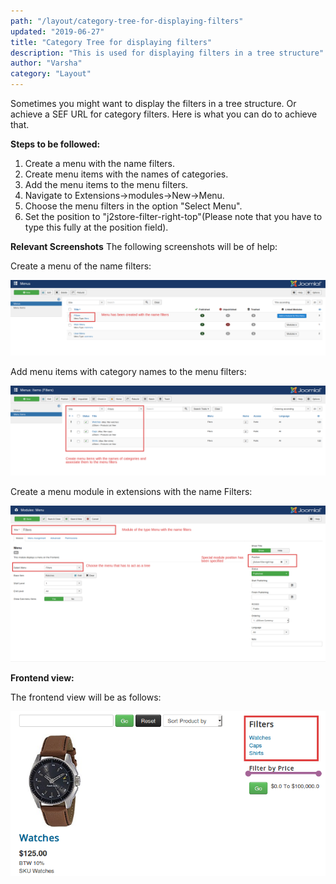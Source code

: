 ```yaml
---
path: "/layout/category-tree-for-displaying-filters"
updated: "2019-06-27"
title: "Category Tree for displaying filters"
description: "This is used for displaying filters in a tree structure"
author: "Varsha"
category: "Layout"
---
```


Sometimes you might want to display the filters in a tree structure. Or achieve a SEF URL for category filters. Here is what you can do to achieve that.

**Steps to be followed:**

1. Create a menu with the name filters.
2. Create menu items with the names of categories.
3. Add the menu items to the menu filters.
4. Navigate to Extensions->modules->New->Menu.
5. Choose the menu filters in the option "Select Menu".
6. Set the position to "j2store-filter-right-top"(Please note that you have to type this fully at the position field).

**Relevant Screenshots**
The following screenshots will be of help:

Create a menu of the name filters:

![categorytree](https://raw.githubusercontent.com/j2store/doc-images/master//layout/category-tree-for-displaying-filters/categorytree1.png)


Add menu items with category names to the menu filters:

![categorytree2](https://raw.githubusercontent.com/j2store/doc-images/master//layout/category-tree-for-displaying-filters/categorytree2.png)

Create a menu module in extensions with the name Filters:

![category3](https://raw.githubusercontent.com/j2store/doc-images/master//layout/category-tree-for-displaying-filters/categorytree3.png)

**Frontend view:**

The frontend view will be as follows:

![categorytree4](https://raw.githubusercontent.com/j2store/doc-images/master//layout/category-tree-for-displaying-filters/categorytree4.png)
